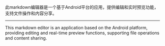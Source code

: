此markdown编辑器是一个基于Android平台的应用，提供编辑和实时预览功能，支持文件操作和内容分享。

---

This markdown editor is an application based on the Android platform, providing editing and real-time preview functions, supporting file operations and content sharing.
